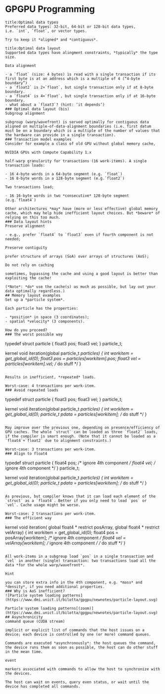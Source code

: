 # GPGPU Programming
```ad-def
title:Optimal data types
Preferred data types: 32-bit, 64-bit or 128-bit data types, i.e. `int`, `float`, or vector types.
```

```ad-attention
Try to keep it *aligned* and *contiguous*.
```
```ad-def
title:Optimal data layout
Supported data types have alingment constraints, *typically* the type size.

Data alignment

- a `float` (size: 4 bytes) is read with a single transaction if its first byte is at an address which is a multiple of 4 (“4-byte boundary”)
- a `float2` is 2×`float`, but single transaction only if at 8-byte boundary.
- a `float4` is 4×`float`, but single transaction only if at 16-byte boundary.
- what about a `float3`? (hint: ‘it depends’)
### Optimal data layout (bis)
Subgroup alignment

subgroup (warp/wavefront) is served optimally for contiguous data aligned on multiple-of-data-alignment boundaries (i.e. first datum must be on a boundary which is a multiple of the number of values that the hardware can provide in a single transaction).
### Transaction model examples
Consider for example a class of old GPU without global memory cache,

NVIDIA GPUs with Compute Capability 1.x

half-warp granularity for transactions (16 work-items). A single transaction loads:

- 16 4-byte words in a 64-byte segment (e.g. `float`)
- 16 8-byte words in a 128-byte segment (e.g.`float2`)

Two transactions load;

- 16 16-byte words in two *consecutive* 128-byte segment (e.g.`float4`)

Other architectures *may* have (more or less effective) global memory cache, which may help hide inefficient layout choices. But *beware* of relying on this too much.
### Data layout hints
Preserve alignment

- e.g., prefer `float4` to `float3` even if fourth component is not needed;

Preserve contiguity

prefer structure of arrays (SoA) over arrays of structures (AoS);

Do not rely on caching

sometimes, bypassing the cache and using a good layout is better than exploiting the cache!

(*Note*: *do* use the cache(s) as much as possible, but lay out your data optimally regardless.)
## Memory layout examples
Set up a *particle system*.

Each particle has the properties:

- *position* in space (3 coordinates);
- spatial *velocity* (3 components).

How do you proceed?
### The worst possible way
```
typedef struct particle {
    float3 pos;
    float3 vel;
} particle_t;

kernel void
iteration(global particle_t *particles)
{
    int workitem = get_global_id(0);
    float3 pos = particles[workitem].pos;
    float3 vel = particles[workitem].vel;
    /* do stuff */
}
```

Results in inefficient, *repeated* loads.

Worst-case: 4 transactions per work-item.
### Avoid repeated loads
```
typedef struct particle {
    float3 pos;
    float3 vel;
} particle_t;

kernel void
iteration(global particle_t *particles)
{
    int workitem = get_global_id(0);
    particle_t pdata = particles[workitem];
    /* do stuff */
}
```

May improve over the previous one, depending on presence/efficiency of GPU caches. The whole `struct` can be loaded as three `float2` loads, if the compiler is smart enough. (Note that it cannot be loaded as a `float4`+`float2` due to alignment constraints.)

Worst-case: 3 transactions per work-item.
### Align to float4
```
typedef struct particle {
    float4 pos; /* ignore 4th component */
    float4 vel; /* ignore 4th component */
} particle_t;

kernel void
iteration(global particle_t *particles)
{
    int workitem = get_global_id(0);
    particle_t pdata = particles[workitem];
    /* do stuff */
}
```

As previous, but compiler knows that it can load each element of the `struct` as a `float4`. Better if you only need to load `pos` or `vel`. Cache usage might be worse.

Worst-case: 2 transactions per work-item.
### The efficient way
```
kernel void
iteration(
    global float4 * restrict posArray,
    global float4 * restrict velArray)
{
    int workitem = get_global_id(0);
    float4 pos = posArray[workitem]; /* ignore 4th component */
    float4 vel = velArray[workitem]; /* ignore 4th component */
    /* do stuff */
}
```

All work-items in a subgroup load `pos` in a single transaction and `vel` in another (single) transaction: two transactions load all the data *for the whole warp/wavefront*.

Hint

you can store extra info in the 4th component, e.g. *mass* and *density*, if you need additional properties.
### Why is AoS inefficient?
![Particle system loading patterns](https://www.dmi.unict.it/bilotta/gpgpu/newnotes/particle-layout.svg)

Particle system loading patterns[(zoom)](https://www.dmi.unict.it/bilotta/gpgpu/newnotes/particle-layout.svg)
## Asynchronicity
command queue (CUDA stream)

implicit or explicit list of commands that the host issues on a device; each device is controlled by one (or more) command queues.

Commands are executed *asynchronously*: the host queues the command, the device runs them as soon as possible, the host can do other stuff in the mean time.

event

markers associated with commands to allow the host to synchronize with the devices.

The host can wait on events, query even status, or wait until the device has completed all commands.
